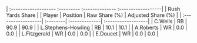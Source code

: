| :------------------- :--------- :-------------- :------------------|
|                          Rush Yards Share                          |
| Player             | Position | Raw Share (%) | Adjusted Share (%) |
| :------------------| :--------| :-------------| :------------------|
| C.Wells            | RB       | 90.9          | 90.9               |
| L.Stephens-Howling | RB       | 10.1          | 10.1               |
| A.Roberts          | WR       | 0.0           | 0.0                |
| L.Fitzgerald       | WR       | 0.0           | 0.0                |
| E.Doucet           | WR       | 0.0           | 0.0                |